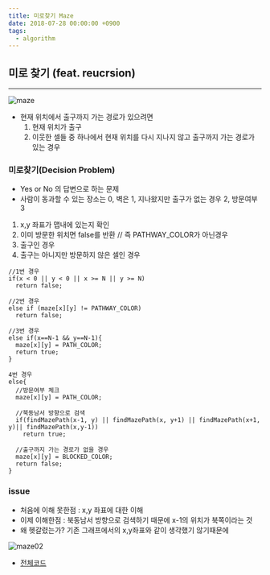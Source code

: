 ```yaml
---
title: 미로찾기 Maze
date: 2018-07-28 00:00:00 +0900
tags:
  - algorithm
---
```



## 미로 찾기 (feat. reucrsion)
---

![maze](https://user-images.githubusercontent.com/33478245/43364762-f7c77f16-930f-11e8-86db-46c5cf4c64b0.PNG)

- 현재 위치에서 출구까지 가는 경로가 있으려면
  1. 현재 위치가 출구
  2. 이웃한 셀들 중 하나에서 현재 위치를 다시 지나지 않고 출구까지 가는 경로가 있는 경우

### 미로찾기(Decision Problem)
- Yes or No 의 답변으로 하는 문제
- 사람이 동과할 수 있는 장소는 0, 벽은 1, 지나왔지만 출구가 없는 경우 2, 방문여부 3


1. x,y 좌표가 맵내에 있는지 확인
2. 이미 방문한 위치면 false를 반환 // 즉 PATHWAY_COLOR가 아닌경우
3. 출구인 경우
4. 출구는 아니지만 방문하지 않은 셀인 경우

```
//1번 경우
if(x < 0 || y < 0 || x >= N || y >= N)
  return false;
```

```
//2번 경우
else if (maze[x][y] != PATHWAY_COLOR)
  return false;
```

```
//3번 경우
else if(x==N-1 && y==N-1){
  maze[x][y] = PATH_COLOR;
  return true;
}
```

```
4번 경우
else{
  //방문여부 체크
  maze[x][y] = PATH_COLOR;

  //북동남서 방향으로 검색
  if(findMazePath(x-1, y) || findMazePath(x, y+1) || findMazePath(x+1, y)|| findMazePath(x,y-1))
    return true;

  //출구까지 가는 경로가 없을 경우
  maze[x][y] = BLOCKED_COLOR;
  return false;
}
```

### issue
- 처음에 이해 못한점 : x,y 좌표에 대한 이해
- 이제 이해한점 : 북동남서 방향으로 검색하기 때문에 x-1의 위치가 북쪽이라는 것
- 왜 헷갈렸는가? 기존 그래프에서의 x,y좌표와 같이 생각했기 않기때문에

![maze02](https://user-images.githubusercontent.com/33478245/43364763-f7fb647a-930f-11e8-898a-e613d7657153.PNG)

- [전체코드](https://github.com/S-Onix/algorithme_Training/blob/master/src/recursion/RecursionMaze.java)
